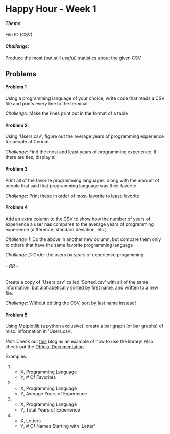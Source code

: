 # Happy Hour - Week 1

#### *Theme:* 
File IO (CSV)

#### *Challenge:* 
Produce the most (but still *useful*) statistics about the given CSV

## Problems

#### Problem 1

Using a programming language of your choice, write code that reads a CSV file and prints every line to the terminal

*Challenge:* Make the lines print out in the format of a table

#### Problem 2

Using 'Users.csv', figure out the average years of programming experience for people at Cerium.

*Challenge:* Find the most and least years of programming experience. If there are ties, display all

#### Problem 3

Print all of the favorite programming languages, along with the amount of people that said that programming language was their favorite.

*Challenge:* Print these in order of most-favorite to least-favorite

#### Problem 4

Add an extra column to the CSV to show how the number of years of experience a user has compares to the average years of programming experience (difference, standard deviation, etc.)

*Challenge 1:* Do the above in another new column, but compare them only to others that have the same favorite programming language

*Challenge 2:* Order the users by years of experience progamming

###### - OR - 

Create a copy of 'Users.csv' called 'Sorted.csv' with all of the same information, but alphabetically sorted by first name, and written to a new file. 

*Challenge:* Without editing the CSV, sort by last name instead!


#### Problem 5

Using Matplotlib (a python exclusive), create a bar graph (or bar graphs) of misc. information in 'Users.csv'.

*Hint:* Check out [this](https://datatofish.com/bar-chart-python-matplotlib/) blog as an example of how to use the library! Also check out the [Official Documentation](https://matplotlib.org/stable/users/index.html)

Examples: 

1.
    - X, Programming Language
    - Y, # Of Favorites

2. 
    - X, Programming Language
    - Y, Average Years of Experience

3. 
    - X, Programming Language
    - Y, Total Years of Experience

4.
    - X, Letters
    - Y, # Of Names Starting with 'Letter'